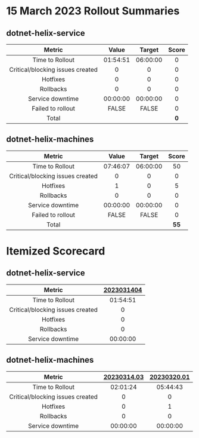 # 15 March 2023 Rollout Summaries

## dotnet-helix-service

|              Metric              |   Value  |  Target  |   Score   |
|:--------------------------------:|:--------:|:--------:|:---------:|
| Time to Rollout                  | 01:54:51 | 06:00:00 |     0     |
| Critical/blocking issues created |     0    |    0     |     0     |
| Hotfixes                         |     0    |    0     |     0     |
| Rollbacks                        |     0    |    0     |     0     |
| Service downtime                 | 00:00:00 | 00:00:00 |     0     |
| Failed to rollout                |   FALSE  |   FALSE  |     0     |
| Total                            |          |          |   **0**   |


## dotnet-helix-machines

|              Metric              |   Value  |  Target  |   Score   |
|:--------------------------------:|:--------:|:--------:|:---------:|
| Time to Rollout                  | 07:46:07 | 06:00:00 |     50     |
| Critical/blocking issues created |     0    |    0     |     0     |
| Hotfixes                         |     1    |    0     |     5     |
| Rollbacks                        |     0    |    0     |     0     |
| Service downtime                 | 00:00:00 | 00:00:00 |     0     |
| Failed to rollout                |   FALSE  |   FALSE  |     0     |
| Total                            |          |          |   **55**   |



# Itemized Scorecard

## dotnet-helix-service

| Metric | [2023031404](https://dev.azure.com/dnceng/7ea9116e-9fac-403d-b258-b31fcf1bb293/_build/results?buildId=2135416) |
|:-----:|:-----:|
| Time to Rollout | 01:54:51 |
| Critical/blocking issues created | 0 |
| Hotfixes | 0 |
| Rollbacks | 0 |
| Service downtime | 00:00:00 |

## dotnet-helix-machines

| Metric | [20230314.03](https://dev.azure.com/dnceng/7ea9116e-9fac-403d-b258-b31fcf1bb293/_build/results?buildId=2135413) | [20230320.01](https://dev.azure.com/dnceng/7ea9116e-9fac-403d-b258-b31fcf1bb293/_build/results?buildId=2139552) |
|:-----:|:-----:|:-----:|
| Time to Rollout | 02:01:24 | 05:44:43 |
| Critical/blocking issues created | 0 | 0 |
| Hotfixes | 0 | 1 |
| Rollbacks | 0 | 0 |
| Service downtime | 00:00:00 | 00:00:00 |

